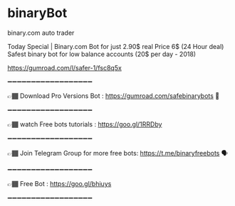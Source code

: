# binaryBot
binary.com auto trader 


Today Special | Binary.com Bot for just 2.90$ real Price 6$ (24 Hour deal)
Safest binary bot for low balance accounts (20$ per day - 2018)

https://gumroad.com/l/safer-1/fsc8q5x

➖➖➖➖➖➖➖➖➖➖➖➖➖➖➖➖➖➖

👉🏾 Download Pro Versions Bot :
https://gumroad.com/safebinarybots  🏬

➖➖➖➖➖➖➖➖➖➖➖➖➖➖➖➖➖➖

👉🏾  watch Free bots tutorials :
 https://goo.gl/1RRDby
 
➖➖➖➖➖➖➖➖➖➖➖➖➖➖➖➖➖➖

👉🏾 Join Telegram Group for more free bots:
 https://t.me/binaryfreebots 🗣
 
➖➖➖➖➖➖➖➖➖➖➖➖➖➖➖➖➖➖

👉🏾 Free  Bot :
https://goo.gl/bhiuys

➖➖➖➖➖➖➖➖➖➖➖➖➖➖➖➖➖➖
